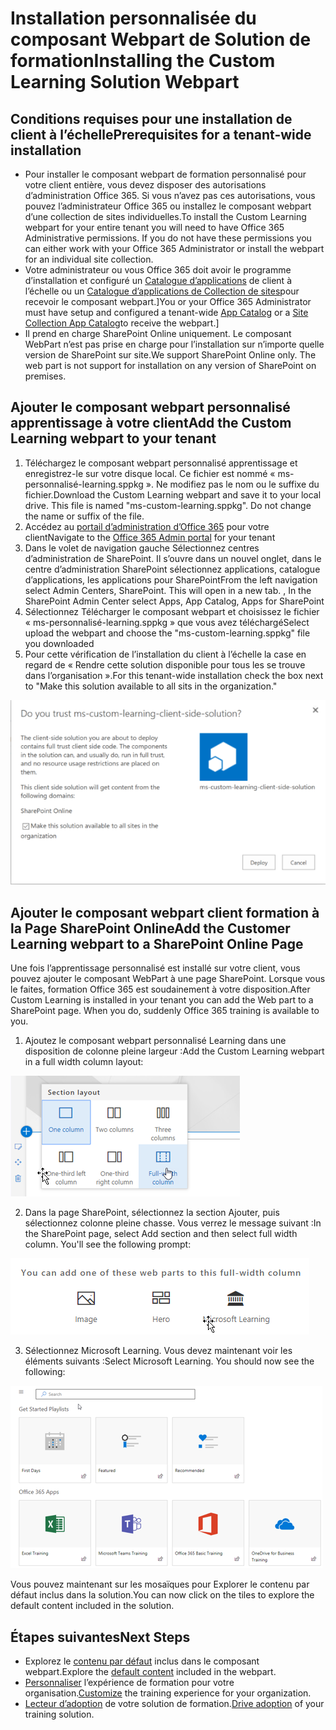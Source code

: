 # <a name="installing-the-custom-learning-solution-webpart"></a><span data-ttu-id="6f894-101">Installation personnalisée du composant Webpart de Solution de formation</span><span class="sxs-lookup"><span data-stu-id="6f894-101">Installing the Custom Learning Solution Webpart</span></span>

## <a name="prerequisites-for-a-tenant-wide-installation"></a><span data-ttu-id="6f894-102">Conditions requises pour une installation de client à l’échelle</span><span class="sxs-lookup"><span data-stu-id="6f894-102">Prerequisites for a tenant-wide installation</span></span>

- <span data-ttu-id="6f894-p101">Pour installer le composant webpart de formation personnalisé pour votre client entière, vous devez disposer des autorisations d’administration Office 365.  Si vous n’avez pas ces autorisations, vous pouvez l’administrateur Office 365 ou installez le composant webpart d’une collection de sites individuelles.</span><span class="sxs-lookup"><span data-stu-id="6f894-p101">To install the Custom Learning webpart for your entire tenant you will need to have Office 365 Administrative permissions.  If you do not have these permissions you can either work with your Office 365 Administrator or install the webpart for an individual site collection.</span></span>
- <span data-ttu-id="6f894-105">Votre administrateur ou vous Office 365 doit avoir le programme d’installation et configuré un [Catalogue d’applications](https://docs.microsoft.com/en-us/sharepoint/dev/spfx/set-up-your-developer-tenant) de client à l’échelle ou un [Catalogue d’applications de Collection de sites](https://docs.microsoft.com/en-us/sharepoint/dev/general-development/site-collection-app-catalog)pour recevoir le composant webpart.]</span><span class="sxs-lookup"><span data-stu-id="6f894-105">You or your Office 365 Administrator must have setup and configured a tenant-wide [App Catalog](https://docs.microsoft.com/en-us/sharepoint/dev/spfx/set-up-your-developer-tenant) or a [Site Collection App Catalog](https://docs.microsoft.com/en-us/sharepoint/dev/general-development/site-collection-app-catalog)to receive the webpart.]</span></span>
- <span data-ttu-id="6f894-p102">Il prend en charge SharePoint Online uniquement. Le composant WebPart n’est pas prise en charge pour l’installation sur n’importe quelle version de SharePoint sur site.</span><span class="sxs-lookup"><span data-stu-id="6f894-p102">We support SharePoint Online only. The web part is not support for installation on any version of SharePoint on premises.</span></span>

## <a name="add-the-custom-learning-webpart-to-your-tenant"></a><span data-ttu-id="6f894-108">Ajouter le composant webpart personnalisé apprentissage à votre client</span><span class="sxs-lookup"><span data-stu-id="6f894-108">Add the Custom Learning webpart to your tenant</span></span> 

1. <span data-ttu-id="6f894-p103">Téléchargez le composant webpart personnalisé apprentissage et enregistrez-le sur votre disque local.  Ce fichier est nommé « ms-personnalisé-learning.sppkg ».  Ne modifiez pas le nom ou le suffixe du fichier.</span><span class="sxs-lookup"><span data-stu-id="6f894-p103">Download the Custom Learning webpart and save it to your local drive.  This file is named "ms-custom-learning.sppkg".  Do not change the name or suffix of the file.</span></span> 
2. <span data-ttu-id="6f894-112">Accédez au [portail d’administration d’Office 365](https://admin.microsoft.com/AdminPortal/Home#/homepage) pour votre client</span><span class="sxs-lookup"><span data-stu-id="6f894-112">Navigate to the [Office 365 Admin portal](https://admin.microsoft.com/AdminPortal/Home#/homepage) for your tenant</span></span>
3. <span data-ttu-id="6f894-p104">Dans le volet de navigation gauche Sélectionnez centres d’administration de SharePoint. Il s’ouvre dans un nouvel onglet, dans le centre d’administration SharePoint sélectionnez applications, catalogue d’applications, les applications pour SharePoint</span><span class="sxs-lookup"><span data-stu-id="6f894-p104">From the left navigation select Admin Centers, SharePoint. This will open in a new tab. , In the SharePoint Admin Center select Apps, App Catalog, Apps for SharePoint</span></span> 
4. <span data-ttu-id="6f894-115">Sélectionnez Télécharger le composant webpart et choisissez le fichier « ms-personnalisé-learning.sppkg » que vous avez téléchargé</span><span class="sxs-lookup"><span data-stu-id="6f894-115">Select upload the webpart and choose the "ms-custom-learning.sppkg" file you downloaded</span></span>
5. <span data-ttu-id="6f894-116">Pour cette vérification de l’installation du client à l’échelle la case en regard de « Rendre cette solution disponible pour tous les se trouve dans l’organisation ».</span><span class="sxs-lookup"><span data-stu-id="6f894-116">For this tenant-wide installation check the box next to "Make this solution available to all sits in the organization."</span></span>  

![Déployer la Solution](media/trustapp_sm.png)


## <a name="add-the-customer-learning-webpart-to-a-sharepoint-online-page"></a><span data-ttu-id="6f894-118">Ajouter le composant webpart client formation à la Page SharePoint Online</span><span class="sxs-lookup"><span data-stu-id="6f894-118">Add the Customer Learning webpart to a SharePoint Online Page</span></span>

<span data-ttu-id="6f894-p105">Une fois l’apprentissage personnalisé est installé sur votre client, vous pouvez ajouter le composant WebPart à une page SharePoint. Lorsque vous le faites, formation Office 365 est soudainement à votre disposition.</span><span class="sxs-lookup"><span data-stu-id="6f894-p105">After Custom Learning is installed in your tenant you can add the Web part to a SharePoint page. When you do, suddenly Office 365 training is available to you.</span></span> 

1. <span data-ttu-id="6f894-121">Ajoutez le composant webpart personnalisé Learning dans une disposition de colonne pleine largeur :</span><span class="sxs-lookup"><span data-stu-id="6f894-121">Add the Custom Learning webpart in a full width column layout:</span></span>

![Mise en Page de SharePoint](media/clo365fullcolumnwidth.png)

2. <span data-ttu-id="6f894-p106">Dans la page SharePoint, sélectionnez la section Ajouter, puis sélectionnez colonne pleine chasse.  Vous verrez le message suivant :</span><span class="sxs-lookup"><span data-stu-id="6f894-p106">In the SharePoint page, select Add section and then select full width column.  You'll see the following prompt:</span></span>

![AddWebpart](media/clo365addfullwidthwebpart.png)

3. <span data-ttu-id="6f894-p107">Sélectionnez Microsoft Learning.  Vous devez maintenant voir les éléments suivants :</span><span class="sxs-lookup"><span data-stu-id="6f894-p107">Select Microsoft Learning.  You should now see the following:</span></span> 

![Personnalisé composant webpart de la formation](media/clo365addwebpart.png)

 <span data-ttu-id="6f894-129">Vous pouvez maintenant sur les mosaïques pour Explorer le contenu par défaut inclus dans la solution.</span><span class="sxs-lookup"><span data-stu-id="6f894-129">You can now click on the tiles to explore the default content included in the solution.</span></span>  

## <a name="next-steps"></a><span data-ttu-id="6f894-130">Étapes suivantes</span><span class="sxs-lookup"><span data-stu-id="6f894-130">Next Steps</span></span>
- <span data-ttu-id="6f894-131">Explorez le [contenu par défaut](webpartcontent.md) inclus dans le composant webpart.</span><span class="sxs-lookup"><span data-stu-id="6f894-131">Explore the [default content](webpartcontent.md) included in the webpart.</span></span>
- <span data-ttu-id="6f894-132">[Personnaliser](customization.md) l’expérience de formation pour votre organisation.</span><span class="sxs-lookup"><span data-stu-id="6f894-132">[Customize](customization.md) the training experience for your organization.</span></span>
- <span data-ttu-id="6f894-133">[Lecteur d’adoption](driveadoption.md) de votre solution de formation.</span><span class="sxs-lookup"><span data-stu-id="6f894-133">[Drive adoption](driveadoption.md) of your training solution.</span></span>

